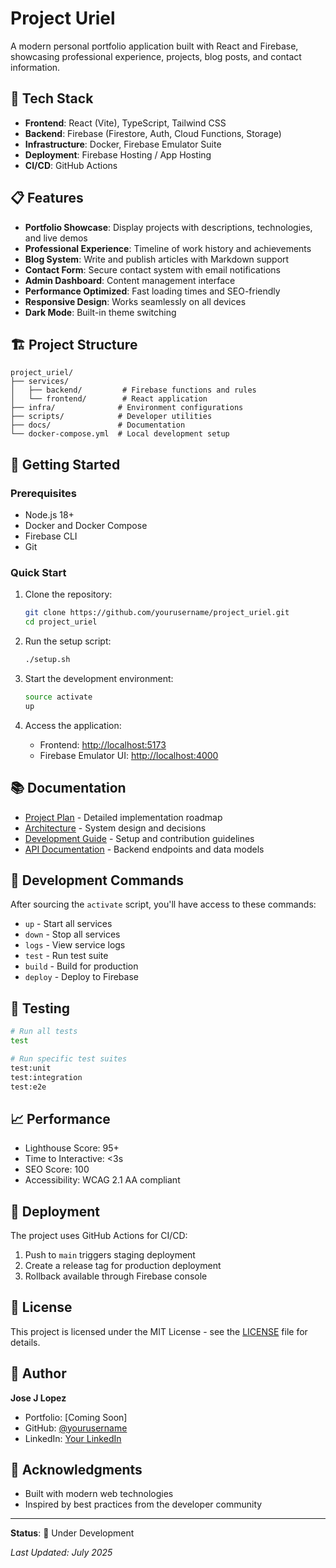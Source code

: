 # Project Uriel

A modern personal portfolio application built with React and Firebase, showcasing professional experience, projects, blog posts, and contact information.

## 🚀 Tech Stack

- **Frontend**: React (Vite), TypeScript, Tailwind CSS
- **Backend**: Firebase (Firestore, Auth, Cloud Functions, Storage)
- **Infrastructure**: Docker, Firebase Emulator Suite
- **Deployment**: Firebase Hosting / App Hosting
- **CI/CD**: GitHub Actions

## 📋 Features

- **Portfolio Showcase**: Display projects with descriptions, technologies, and live demos
- **Professional Experience**: Timeline of work history and achievements
- **Blog System**: Write and publish articles with Markdown support
- **Contact Form**: Secure contact system with email notifications
- **Admin Dashboard**: Content management interface
- **Performance Optimized**: Fast loading times and SEO-friendly
- **Responsive Design**: Works seamlessly on all devices
- **Dark Mode**: Built-in theme switching

## 🏗️ Project Structure

```
project_uriel/
├── services/
│   ├── backend/         # Firebase functions and rules
│   └── frontend/        # React application
├── infra/              # Environment configurations
├── scripts/            # Developer utilities
├── docs/               # Documentation
└── docker-compose.yml  # Local development setup
```

## 🚦 Getting Started

### Prerequisites

- Node.js 18+
- Docker and Docker Compose
- Firebase CLI
- Git

### Quick Start

1. Clone the repository:

   ```bash
   git clone https://github.com/yourusername/project_uriel.git
   cd project_uriel
   ```

2. Run the setup script:

   ```bash
   ./setup.sh
   ```

3. Start the development environment:

   ```bash
   source activate
   up
   ```

4. Access the application:
   - Frontend: <http://localhost:5173>
   - Firebase Emulator UI: <http://localhost:4000>

## 📚 Documentation

- [Project Plan](docs/PROJECT_PLAN.md) - Detailed implementation roadmap
- [Architecture](docs/ARCHITECTURE.md) - System design and decisions
- [Development Guide](docs/DEVELOPMENT.md) - Setup and contribution guidelines
- [API Documentation](docs/API.md) - Backend endpoints and data models

## 🔧 Development Commands

After sourcing the `activate` script, you'll have access to these commands:

- `up` - Start all services
- `down` - Stop all services
- `logs` - View service logs
- `test` - Run test suite
- `build` - Build for production
- `deploy` - Deploy to Firebase

## 🧪 Testing

```bash
# Run all tests
test

# Run specific test suites
test:unit
test:integration
test:e2e
```

## 📈 Performance

- Lighthouse Score: 95+
- Time to Interactive: <3s
- SEO Score: 100
- Accessibility: WCAG 2.1 AA compliant

## 🚀 Deployment

The project uses GitHub Actions for CI/CD:

1. Push to `main` triggers staging deployment
2. Create a release tag for production deployment
3. Rollback available through Firebase console

## 📄 License

This project is licensed under the MIT License - see the [LICENSE](LICENSE) file for details.

## 👤 Author

**Jose J Lopez**

- Portfolio: [Coming Soon]
- GitHub: [@yourusername](https://github.com/yourusername)
- LinkedIn: [Your LinkedIn](https://linkedin.com/in/yourprofile)

## 🙏 Acknowledgments

- Built with modern web technologies
- Inspired by best practices from the developer community

---

**Status**: 🚧 Under Development

*Last Updated: July 2025*
